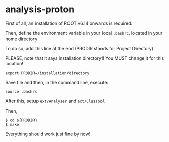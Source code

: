 analysis-proton
=================

First of all, an installation of ROOT v6.14 onwards is required.

Then, define the environment variable in your local `.bashrc`, located in your home directory

To do so, add this line at the end (PRODIR stands for Project Directory)

PLEASE, note that it says installation directory!! You MUST change it for this location!
```
export PRODIR=/installation/directory
```
Save file and then, in the command line, execute:
```
source .bashrc
```
After this, setup `ext/Analyser` and `ext/ClasTool`

Then,
```
$ cd ${PRODIR}
$ make
```
Everything should work just fine by now!
